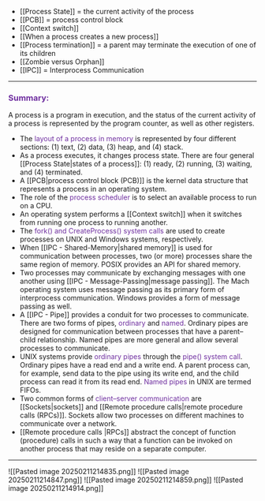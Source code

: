 
- [[Process State]] =  the current activity of the process
- [[PCB]] = process control block 
- [[Context switch]]
- [[When a process creates a new process]]
- [[Process termination]] = a parent may terminate the execution of one of its children
- [[Zombie versus Orphan]]
- [[IPC]] = Interprocess Communication

--- 
### <span style="color:rgb(112, 48, 160)">Summary:</span> 

A process is a program in execution, and the status of the current activity of a process is represented by the program counter, as well as other registers.

- The <span style="color:rgb(112, 48, 160)">layout of a process in memory</span> is represented by four different sections: (1) text, (2) data, (3) heap, and (4) stack.
- As a process executes, it changes process state. There are four general [[Process State|states of a process]]: (1) ready, (2) running, (3) waiting, and (4) terminated.
- A [[PCB|process control block (PCB)]] is the kernel data structure that represents a process in an operating system.
- The role of the <span style="color:rgb(112, 48, 160)">process scheduler</span> is to select an available process to run on a CPU.
- An operating system performs a [[Context switch]] when it switches from running one process to running another.
- The <span style="color:rgb(112, 48, 160)">fork() and CreateProcess()</span> <span style="color:rgb(112, 48, 160)">system calls</span> are used to create processes on UNIX and Windows systems, respectively.
- When [[IPC - Shared-Memory|shared memory]] is used for communication between processes, two (or more) processes share the same region of memory. POSIX provides an API for shared memory.
- Two processes may communicate by exchanging messages with one another using [[IPC - Message-Passing|message passing]]. The Mach operating system uses message passing as its primary form of interprocess communication. Windows provides a form of message passing as well.
- A [[IPC - Pipe]] provides a conduit for two processes to communicate. There are two forms of pipes, <span style="color:rgb(112, 48, 160)">ordinary</span> and <span style="color:rgb(112, 48, 160)">named</span>. Ordinary pipes are designed for communication between processes that have a parent–child relationship. Named pipes are more general and allow several processes to communicate.
- UNIX systems provide <span style="color:rgb(112, 48, 160)">ordinary pipes</span> through the <span style="color:rgb(112, 48, 160)">pipe() system call</span>. Ordinary pipes have a read end and a write end. A parent process can, for example, send data to the pipe using its write end, and the child process can read it from its read end. <span style="color:rgb(112, 48, 160)">Named pipes</span> in UNIX are termed FIFOs.
- Two common forms of <span style="color:rgb(112, 48, 160)">client–server communication</span> are [[Sockets|sockets]] and [[Remote procedure calls|remote procedure calls (RPCs)]]. Sockets allow two processes on different machines to communicate over a network.
- [[Remote procedure calls |RPCs]] abstract the concept of function (procedure) calls in such a way that a function can be invoked on another process that may reside on a separate computer.

---

![[Pasted image 20250211214835.png]]
![[Pasted image 20250211214847.png]]
![[Pasted image 20250211214859.png]]
![[Pasted image 20250211214914.png]]